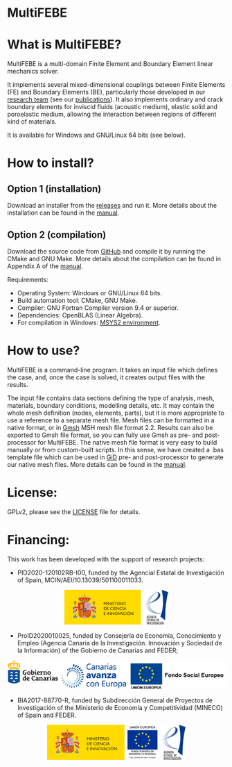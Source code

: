 # MultiFEBE

What is MultiFEBE?
==================

MultiFEBE is a multi-domain Finite Element and Boundary Element linear mechanics solver. 

It implements several mixed-dimensional couplings between Finite Elements (FE) and Boundary Elements (BE), particularly those developed in our [research team](http://www.mmc.siani.es/) (see our [publications](http://www.mmc.siani.es/papers-in-referred-journals/)). It also implements ordinary and crack boundary elements for inviscid fluids (acoustic medium), elastic solid and poroelastic medium, allowing the interaction between regions of different kind of materials.

It is available for Windows and GNU/Linux 64 bits (see below).

How to install?
===============

## Option 1 (installation)
Download an installer from the [releases](https://github.com/mmc-siani-es/MultiFEBE/releases) and run it. 
More details about the installation can be found in the [manual](https://github.com/mmc-siani-es/MultiFEBE/blob/main/docs/manual.pdf).

## Option 2 (compilation)
Download the source code from [GitHub](https://github.com/mmc-siani-es/MultiFEBE) and compile it by running the CMake and GNU Make. 
More details about the compilation can be found in Appendix A of the [manual](https://github.com/mmc-siani-es/MultiFEBE/blob/main/docs/manual.pdf).

Requirements:

  * Operating System: Windows or GNU/Linux 64 bits.
  * Build automation tool: CMake, GNU Make.
  * Compiler: GNU Fortran Compiler version 9.4 or superior.
  * Dependencies: OpenBLAS (Linear Algebra).
  * For compilation in Windows: [MSYS2 environment](https://www.msys2.org).

How to use?
===========

MultiFEBE is a command-line program. It takes an input file which defines the case, and, once the case is solved, it creates output files with the results. 

The input file contains data sections defining the type of analysis, mesh, materials, boundary conditions, modelling details, etc. 
It may contain the whole mesh definition (nodes, elements, parts), but it is more appropriate to use a reference to a separate mesh file.
Mesh files can be formatted in a native format, or in [Gmsh](https://gmsh.info) MSH mesh file format 2.2. Results can also be exported to Gmsh file format, so you can fully use Gmsh as pre- and post-processor for MultiFEBE. 
The native mesh file format is very easy to build manually or from custom-built scripts. In this sense, we have created a .bas template file which can be used in [GiD](https://www.gidsimulation.com/) pre- and post-processor to generate our native mesh files.
More details can be found in the [manual](https://github.com/mmc-siani-es/MultiFEBE/blob/main/docs/manual.pdf).

License:
========

GPLv2, please see the [LICENSE](https://github.com/mmc-siani-es/MultiFEBE/blob/main/LICENSE) file for details.

Financing:
==========

This work has been developed with the support of research projects:

  * PID2020-120102RB-I00, funded by the Agencial Estatal de Investigación of Spain, MCIN/AEI/10.13039/501100011033.

  <p align="center">
    <img src="docs/img/miciinn-aei.png">
  </p>  

  * ProID2020010025, funded by Consejerı́a de Economı́a, Conocimiento y Empleo (Agencia Canaria de la Investigación. Innovación y Sociedad de la Información) of the Gobierno de Canarias and FEDER;

  <p align="center">
    <img src="docs/img/gobcan-fse.png">
  </p>

  * BIA2017-88770-R, funded by Subdirección General de Proyectos de Investigación of the Ministerio de Economı́a y Competitividad (MINECO) of Spain and FEDER.
  
  <p align="center">
    <img src="docs/img/miciinn-feder-aei.png">
  </p> 

